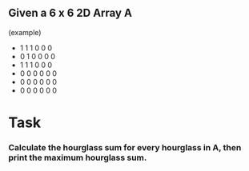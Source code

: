 
## Given a 6 x 6 2D Array A
(example)
* 1 1 1 0 0 0
* 0 1 0 0 0 0
* 1 1 1 0 0 0
* 0 0 0 0 0 0
* 0 0 0 0 0 0
* 0 0 0 0 0 0

# **Task**
### Calculate the hourglass sum for every hourglass in A, then print the maximum hourglass sum.